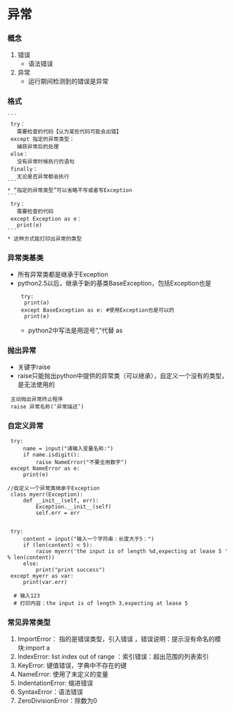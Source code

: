 # 异常
### 概念
1. 错误
   * 语法错误
2. 异常
   * 运行期间检测到的错误是异常

### 格式
    ```
     try：
       需要检查的代码【认为某些代码可能会出错】
     except 指定的异常类型：
       捕获异常后的处理
     else：
       没有异常时候执行的语句
     finally：
       无论是否异常都会执行
    ```
    * “指定的异常类型”可以省略不写或者写Exception
    ```
     try：
       需要检查的代码
     except Exception as e：
       print(e)
    ```
    * 这种方式能打印出异常的类型
### 异常类基类
* 所有异常类都是继承于Exception
* python2.5以后，继承于新的基类BaseException，包括Exception也是
  ```
   try:
    print(a)
   except BaseException as e: #使用Exception也是可以的
    print(e)
  ```
  * python2中写法是用逗号“,”代替 as
### 抛出异常
  * 关键字raise
  * raise只能抛出python中提供的异常类（可以继承），自定义一个没有的类型，是无法使用的
  ```
   主动抛出异常终止程序
   raise 异常名称(‘异常描述’)
  ```
### 自定义异常

   ```
    try:
        name = input("请输入变量名称:")
        if name.isdigit():
            raise NameError("不要全用数字")
    except NameError as e:
        print(e)
   ```
   ```
   //自定义一个异常类继承于Exception
    class myerr(Exception):
        def __init__(self, err):
            Exception.__init__(self)
            self.err = err


    try:
        content = input("输入一个字符串：长度大于5：")
        if (len(content) < 5):
            raise myerr('the input is of length %d,expecting at lease 5 ' % len(content))
        else:
            print("print success")
    except myerr as var:
        print(var.err)

     # 输入123
     # 打印内容：the input is of length 3,expecting at lease 5
   ```
### 常见异常类型
1. ImportError： 指的是错误类型，引入错误 ，错误说明：提示没有命名的模块:import a 
2. IndexError: list index out of range   ：索引错误：超出范围的列表索引
3. KeyError:   键值错误，字典中不存在的键
4. NameError: 使用了未定义的变量
5. IndentationError: 缩进错误
6. SyntaxError：语法错误
7. ZeroDivisionError：除数为0